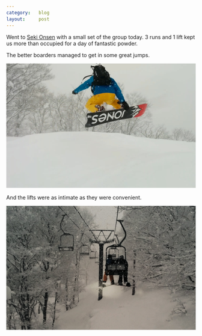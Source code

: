 ```yaml
---
category:   blog
layout:     post
---
```


Went to [Seki Onsen](http://www.snowjapan.com/japan-ski-resorts/niigata/myoko/seki-onsen)
with a small set of the group today. 3 runs and 1 lift
kept us more than occupied for a day of fantastic powder.

The better boarders managed to get in some great jumps.

![Jones Jump](/blog/images/jones-jump.jpg)

And the lifts were as intimate as they were convenient.

![Jones Nixon Lift](/blog/images/jones-nixon-lift.jpg)
